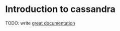 # Introduction to cassandra

TODO: write [great documentation](http://jacobian.org/writing/what-to-write/)
